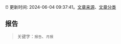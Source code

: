 :alarm_clock: 更新时间: 2024-06-04 09:37:41。[文章来源](/README.md)、[文章分类](/TAGS.md)

## 报告


> 关键字：`报告`、`月报`



